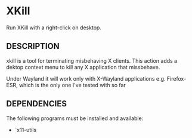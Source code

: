 XKill
================

Run XKill with a right-click on desktop.

DESCRIPTION
-----------

xkill is a tool for terminating misbehaving X clients.
This action adds a dektop context menu to kill any X application that missbehave.

Under Wayland it will work only with X-Wayland applications e.g. Firefox-ESR, 
which is the only one I've tested with so far

DEPENDENCIES
------------

The following programs must be installed and available:

* `x11-utils
